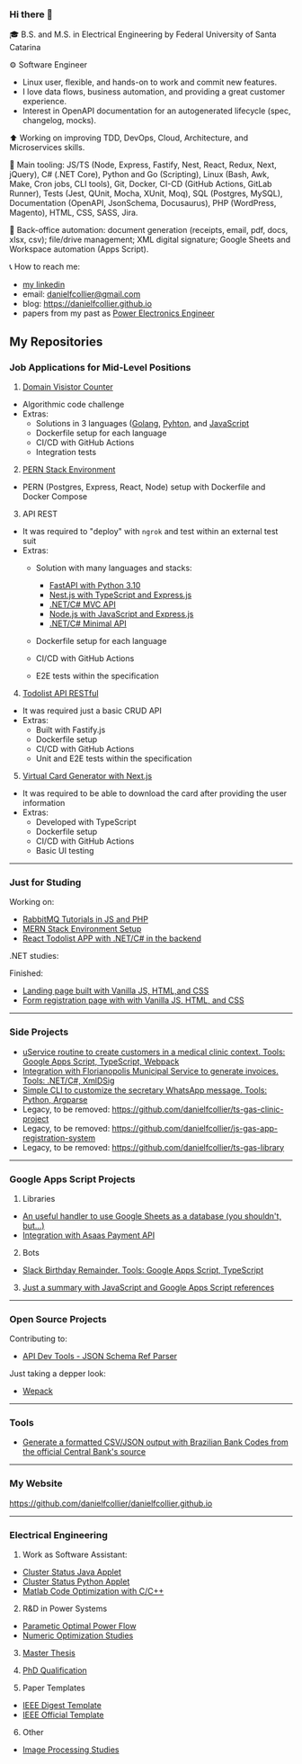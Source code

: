 ### Hi there 👋

🎓 B.S. and M.S. in Electrical Engineering by Federal University of Santa Catarina

⚙️ Software Engineer
- Linux user, flexible, and hands-on to work and commit new features.
- I love data flows, business automation, and providing a great customer experience.
- Interest in OpenAPI documentation for an autogenerated lifecycle (spec, changelog, mocks).

⬆️ Working on improving TDD, DevOps, Cloud, Architecture, and Microservices skills.

🧰 Main tooling: JS/TS (Node, Express, Fastify, Nest, React, Redux, Next, jQuery), C# (.NET Core), Python and Go (Scripting), Linux (Bash, Awk, Make, Cron jobs, CLI tools), Git, Docker, CI-CD (GitHub Actions, GitLab Runner), Tests (Jest, QUnit, Mocha, XUnit, Moq), SQL (Postgres, MySQL), Documentation (OpenAPI, JsonSchema, Docusaurus), PHP (WordPress, Magento), HTML, CSS, SASS, Jira.

📂 Back-office automation: document generation (receipts, email, pdf, docs, xlsx, csv); file/drive management; XML digital signature; Google Sheets and Workspace automation (Apps Script).

📞 How to reach me: 
- [my linkedin](https://www.linkedin.com/in/danielfcollier)
- email: danielfcollier@gmail.com 
- blog: https://danielfcollier.github.io
- papers from my past as [Power Electronics Engineer](https://www.researchgate.net/profile/Daniel-A-F-Collier)

## My Repositories

### Job Applications for Mid-Level Positions

1. [Domain Visistor Counter](https://github.com/danielfcollier/lab-domain-visitors-counter)
- Algorithmic code challenge
- Extras:
    - Solutions in 3 languages ([Golang](https://github.com/danielfcollier/lab-domain-visitors-counter/tree/main/golang-solution), [Pyhton](https://github.com/danielfcollier/lab-domain-visitors-counter/tree/main/python-solution), and [JavaScript](https://github.com/danielfcollier/lab-domain-visitors-counter/tree/main/javascript-solution)
    - Dockerfile setup for each language
    - CI/CD with GitHub Actions
    - Integration tests

2. [PERN Stack Environment](https://github.com/danielfcollier/environment-pern-stack-app)
- PERN (Postgres, Express, React, Node) setup with Dockerfile and Docker Compose

3. API REST
- It was required to "deploy" with `ngrok` and test within an external test suit
- Extras:
    - Solution with many languages and stacks:
        - [FastAPI with Python 3.10](https://github.com/danielfcollier/py-fastapi-api-rest) 
        - [Nest.js with TypeScript and Express.js](https://github.com/danielfcollier/ts-nestjs-express-api-rest)
        - [.NET/C# MVC API](https://github.com/danielfcollier/dotnet-api-rest)
        - [Node.js with JavaScript and Express.js](https://github.com/danielfcollier/js-nodejs-express-api-rest)
        - [.NET/C# Minimal API](https://github.com/danielfcollier/dotnet-minimal-api-rest)
        
    - Dockerfile setup for each language
    - CI/CD with GitHub Actions
    - E2E tests within the specification

4. [Todolist API RESTful](https://github.com/danielfcollier/js-nodejs-fastify-todo-api-restful)
- It was required just a basic CRUD API
- Extras:
    - Built with Fastify.js
    - Dockerfile setup
    - CI/CD with GitHub Actions
    - Unit and E2E tests within the specification

5. [Virtual Card Generator with Next.js](https://github.com/danielfcollier/ts-nextjs-app-virtual-card-generator)
- It was required to be able to download the card after providing the user information
- Extras:
    - Developed with TypeScript
    - Dockerfile setup
    - CI/CD with GitHub Actions
    - Basic UI testing

---

### Just for Studing

Working on:
- [RabbitMQ Tutorials in JS and PHP](https://github.com/danielfcollier/js-rabbitmq-lab)
- [MERN Stack Environment Setup](https://github.com/danielfcollier/environment-mern-stack-app)
- [React Todolist APP with .NET/C# in the backend](https://github.com/danielfcollier/dotnet-react-todo-app)

.NET studies:


Finished:
- [Landing page built with Vanilla JS, HTML,and CSS](https://github.com/danielfcollier/js-vanilla-website-ecommerce-lp)
- [Form registration page with with Vanilla JS, HTML, and CSS](https://github.com/danielfcollier/js-vanilla-app-registration-system)

---

### Side Projects

- [uService routine to create customers in a medical clinic context. Tools: Google Apps Script, TypeScript, Webpack](https://github.com/danielfcollier/ts-gas-uservice-customer-creator)
- [Integration with Florianopolis Municipal Service to generate invoices. Tools: .NET/C#, XmlDSig](https://github.com/danielfcollier/dotnet-tools-pmf-integration-xmldsig)
- [Simple CLI to customize the secretary WhatsApp message. Tools: Python, Argparse](https://github.com/danielfcollier/py-cli)
- Legacy, to be removed: https://github.com/danielfcollier/ts-gas-clinic-project
- Legacy, to be removed: https://github.com/danielfcollier/js-gas-app-registration-system
- Legacy, to be removed: https://github.com/danielfcollier/ts-gas-library

---

### Google Apps Script Projects

1. Libraries
- [An useful handler to use Google Sheets as a database (you shouldn't, but...)](https://github.com/danielfcollier/js-gas-library-db-sheets)
- [Integration with Asaas Payment API](https://github.com/danielfcollier/js-gas-library-asaas-api)

2. Bots
- [Slack Birthday Remainder. Tools: Google Apps Script, TypeScript](https://github.com/danielfcollier/ts-gas-bot-slack-birthday-remainder)

3. [Just a summary with JavaScript and Google Apps Script references](https://github.com/danielfcollier/js-vanilla-concepts)

---

### Open Source Projects

Contributing to:
- [API Dev Tools - JSON Schema Ref Parser](https://github.com/danielfcollier/json-schema-ref-parser)

Just taking a depper look:
- [Wepack](https://github.com/danielfcollier/webpack)

---

### Tools

- [Generate a formatted CSV/JSON output with Brazilian Bank Codes from the official Central Bank's source](https://github.com/danielfcollier/js-tools-brazilian-bank-codes)

---

 ### My Website

https://github.com/danielfcollier/danielfcollier.github.io

---

### Electrical Engineering

1. Work as Software Assistant:
- [Cluster Status Java Applet](https://github.com/danielfcollier/java-applet-cluster-status)
- [Cluster Status Python Applet](https://github.com/danielfcollier/python-applet-cluster-status)
- [Matlab Code Optimization with C/C++](https://github.com/danielfcollier/c-matwrap-code-optimization)

2. R&D in Power Systems
- [Parametic Optimal Power Flow](https://github.com/danielfcollier/matlab-parametric-optimal-power-flow)
- [Numeric Optimization Studies](https://github.com/danielfcollier/matlab-numeric-optimization)

3. [Master Thesis](https://github.com/danielfcollier/latex-master-thesis)

4. [PhD Qualification](https://github.com/danielfcollier/latex-phd-qualification)

5. Paper Templates 
- [IEEE Digest Template](https://github.com/danielfcollier/latex-paper-template-digest)
- [IEEE Official Template](https://github.com/danielfcollier/latex-paper-template)

6. Other
- [Image Processing Studies](https://github.com/danielfcollier/scilab-image-processing-scripts)
